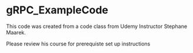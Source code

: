 # gRPC_ExampleCode
This code was created from a code class from Udemy Instructor Stephane Maarek.

Please review his course for prerequiste set up instructions

